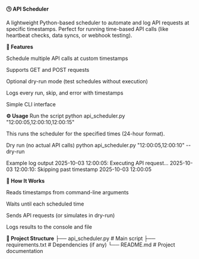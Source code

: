 **🕒 API Scheduler**

A lightweight Python-based scheduler to automate and log API requests at specific timestamps.
Perfect for running time-based API calls (like heartbeat checks, data syncs, or webhook testing).

**🚀 Features**

Schedule multiple API calls at custom timestamps

Supports GET and POST requests

Optional dry-run mode (test schedules without execution)

Logs every run, skip, and error with timestamps

Simple CLI interface

**⚙️ Usage**
Run the script
python api_scheduler.py "12:00:05,12:00:10,12:00:15"


This runs the scheduler for the specified times (24-hour format).

Dry run (no actual API calls)
python api_scheduler.py "12:00:05,12:00:10" --dry-run

Example log output
2025-10-03 12:00:05: Executing API request...
2025-10-03 12:00:10: Skipping past timestamp 2025-10-03 12:00:05

**🧠 How It Works**

Reads timestamps from command-line arguments

Waits until each scheduled time

Sends API requests (or simulates in dry-run)

Logs results to the console and file

**📁 Project Structure**
├── api_scheduler.py   # Main script
├── requirements.txt   # Dependencies (if any)
└── README.md          # Project documentation
